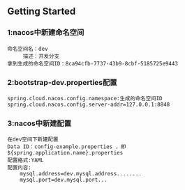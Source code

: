 ## Getting Started

### 1:nacos中新建命名空间
```
命名空间名：dev
     描述：开发分支
拿到生成的命名空间ID：8ca94cfb-7737-43b9-8cbf-5185725e9443
```
### 2:bootstrap-dev.properties配置
```
spring.cloud.nacos.config.namespace:生成的命名空间ID
spring.cloud.nacos.config.server-addr=127.0.0.1:8848
```
### 3:nacos中新建配置
```
在dev空间下新建配置
Data ID：config-example.properties ，即${spring.application.name}.properties
配置格式:YAML
配置内容:
    mysql.address=dev.mysql.address........
    mysql.port=dev.mysql.port...
```

